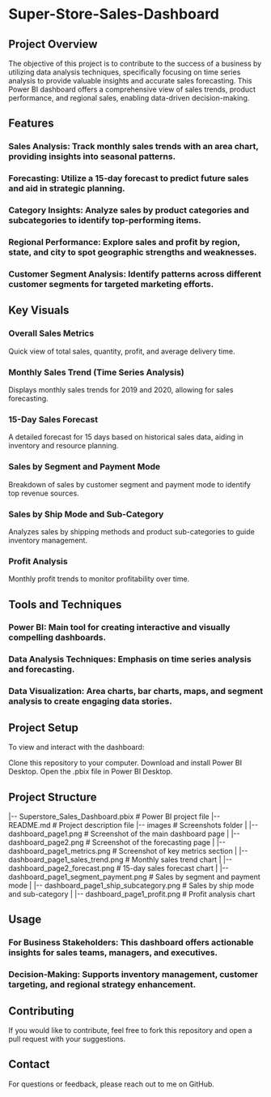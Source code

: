 # Super-Store-Sales-Dashboard
## Project Overview
The objective of this project is to contribute to the success of a business by utilizing data analysis techniques, specifically focusing on time series analysis to provide valuable insights and accurate sales forecasting. This Power BI dashboard offers a comprehensive view of sales trends, product performance, and regional sales, enabling data-driven decision-making.

## Features
### Sales Analysis: Track monthly sales trends with an area chart, providing insights into seasonal patterns.
### Forecasting: Utilize a 15-day forecast to predict future sales and aid in strategic planning.
### Category Insights: Analyze sales by product categories and subcategories to identify top-performing items.
### Regional Performance: Explore sales and profit by region, state, and city to spot geographic strengths and weaknesses.
### Customer Segment Analysis: Identify patterns across different customer segments for targeted marketing efforts.
## Key Visuals
### Overall Sales Metrics
<!-- Replace with cropped image showing metrics from the first page -->

Quick view of total sales, quantity, profit, and average delivery time.
### Monthly Sales Trend (Time Series Analysis)
<!-- Replace with cropped area chart image -->

Displays monthly sales trends for 2019 and 2020, allowing for sales forecasting.
### 15-Day Sales Forecast
<!-- Replace with cropped forecast image -->

A detailed forecast for 15 days based on historical sales data, aiding in inventory and resource planning.
### Sales by Segment and Payment Mode
<!-- Replace with image of the segment and payment mode charts -->

Breakdown of sales by customer segment and payment mode to identify top revenue sources.
### Sales by Ship Mode and Sub-Category
<!-- Replace with image of the ship mode and sub-category visuals -->

Analyzes sales by shipping methods and product sub-categories to guide inventory management.
### Profit Analysis
<!-- Replace with image of the profit chart -->

Monthly profit trends to monitor profitability over time.
## Tools and Techniques
### Power BI: Main tool for creating interactive and visually compelling dashboards.
### Data Analysis Techniques: Emphasis on time series analysis and forecasting.
### Data Visualization: Area charts, bar charts, maps, and segment analysis to create engaging data stories.
## Project Setup
To view and interact with the dashboard:

Clone this repository to your computer.
Download and install Power BI Desktop.
Open the .pbix file in Power BI Desktop.
## Project Structure
|-- Superstore_Sales_Dashboard.pbix  # Power BI project file
|-- README.md                         # Project description file
|-- images                            # Screenshots folder
|    |-- dashboard_page1.png          # Screenshot of the main dashboard page
|    |-- dashboard_page2.png          # Screenshot of the forecasting page
|    |-- dashboard_page1_metrics.png  # Screenshot of key metrics section
|    |-- dashboard_page1_sales_trend.png # Monthly sales trend chart
|    |-- dashboard_page2_forecast.png # 15-day sales forecast chart
|    |-- dashboard_page1_segment_payment.png # Sales by segment and payment mode
|    |-- dashboard_page1_ship_subcategory.png # Sales by ship mode and sub-category
|    |-- dashboard_page1_profit.png # Profit analysis chart
## Usage
### For Business Stakeholders: This dashboard offers actionable insights for sales teams, managers, and executives.
### Decision-Making: Supports inventory management, customer targeting, and regional strategy enhancement.
## Contributing
If you would like to contribute, feel free to fork this repository and open a pull request with your suggestions.

## Contact
For questions or feedback, please reach out to me on GitHub.










